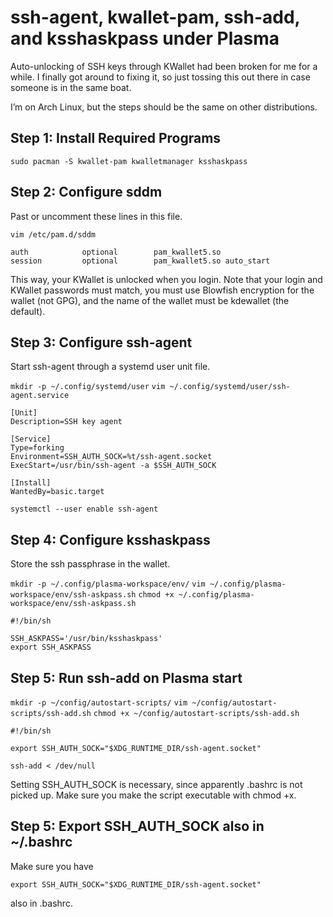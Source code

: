 # ssh-agent, kwallet-pam, ssh-add, and ksshaskpass under Plasma
Auto-unlocking of SSH keys through KWallet had been broken for me for a while. I finally got around to fixing it, so just tossing this out there in case someone is in the same boat.

I’m on Arch Linux, but the steps should be the same on other distributions.

## Step 1: Install Required Programs

`sudo pacman -S kwallet-pam kwalletmanager ksshaskpass`

## Step 2: Configure sddm

Past or uncomment these lines in this file.

`vim /etc/pam.d/sddm`

```
auth            optional        pam_kwallet5.so
session         optional        pam_kwallet5.so auto_start
```

This way, your KWallet is unlocked when you login. Note that your login and KWallet passwords must match, you must use Blowfish encryption for the wallet (not GPG), and the name of the wallet must be kdewallet (the default).

## Step 3: Configure ssh-agent

Start ssh-agent through a systemd user unit file.

`mkdir -p ~/.config/systemd/user`
`vim ~/.config/systemd/user/ssh-agent.service`

```
[Unit]
Description=SSH key agent

[Service]
Type=forking
Environment=SSH_AUTH_SOCK=%t/ssh-agent.socket
ExecStart=/usr/bin/ssh-agent -a $SSH_AUTH_SOCK

[Install]
WantedBy=basic.target
```

`systemctl --user enable ssh-agent`

## Step 4: Configure ksshaskpass

Store the ssh passphrase in the wallet.

`mkdir -p ~/.config/plasma-workspace/env/`
`vim ~/.config/plasma-workspace/env/ssh-askpass.sh`
`chmod +x ~/.config/plasma-workspace/env/ssh-askpass.sh`

```
#!/bin/sh

SSH_ASKPASS='/usr/bin/ksshaskpass'
export SSH_ASKPASS
```

## Step 5: Run ssh-add on Plasma start

`mkdir -p ~/config/autostart-scripts/`
`vim ~/config/autostart-scripts/ssh-add.sh`
`chmod +x ~/config/autostart-scripts/ssh-add.sh`

```
#!/bin/sh

export SSH_AUTH_SOCK="$XDG_RUNTIME_DIR/ssh-agent.socket"

ssh-add < /dev/null
```

Setting SSH_AUTH_SOCK is necessary, since apparently .bashrc is not picked up. Make sure you make the script executable with chmod +x.

## Step 5: Export SSH_AUTH_SOCK also in ~/.bashrc

Make sure you have

```
export SSH_AUTH_SOCK="$XDG_RUNTIME_DIR/ssh-agent.socket"
```

also in .bashrc.

